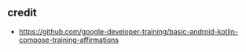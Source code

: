 ## credit
- https://github.com/google-developer-training/basic-android-kotlin-compose-training-affirmations

